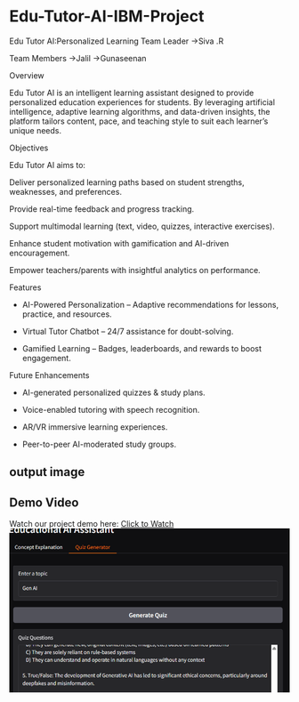 # Edu-Tutor-AI-IBM-Project

Edu Tutor AI:Personalized Learning
Team Leader
->Siva .R


Team Members
->Jalil
->Gunaseenan

Overview

Edu Tutor AI is an intelligent learning assistant designed to provide personalized education experiences for students. By leveraging artificial intelligence, adaptive learning algorithms, and data-driven insights, the platform tailors content, pace, and teaching style to suit each learner’s unique needs.

 Objectives

Edu Tutor AI aims to:

Deliver personalized learning paths based on student strengths, weaknesses, and preferences.

Provide real-time feedback and progress tracking.

Support multimodal learning (text, video, quizzes, interactive exercises).

Enhance student motivation with gamification and AI-driven encouragement.

Empower teachers/parents with insightful analytics on performance.

 Features

* AI-Powered Personalization – Adaptive recommendations for lessons, practice, and resources.


* Virtual Tutor Chatbot – 24/7 assistance for doubt-solving.


* Gamified Learning – Badges, leaderboards, and rewards to boost engagement.

Future Enhancements

* AI-generated personalized quizzes & study plans.

* Voice-enabled tutoring with speech recognition.

* AR/VR immersive learning experiences.

* Peer-to-peer AI-moderated study groups.

## output image

## Demo Video
Watch our project demo here: [Click to Watch](PASTE_YOUR_LINK_HERE)
![ Output image](output_image.png)

